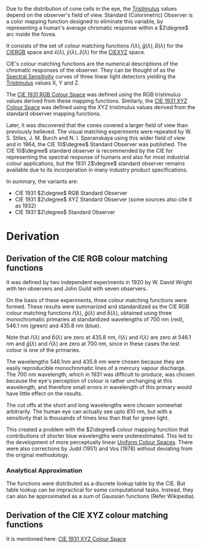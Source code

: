 Due to the distribution of cone cells in the eye, the [Tristimulus](Tristimulus.md) values depend on the observer's field of view. Standard (Colorimetric) Observer is a color mapping function designed to eliminate this variable, by representing a human's average chromatic response within a $2\degree$ arc inside the fovea.

It consists of the set of colour matching functions $\bar{r}(\lambda),\bar{g}(\lambda),\bar{b}(\lambda)$ for the [CIERGB](Colour%20Spaces/CIE%201931%20RGB%20Colour%20Space.md) space and $\bar{x}(\lambda),\bar{y}(\lambda),\bar{z}(\lambda)$ for the [CIEXYZ](Colour%20Spaces/CIE%201931%20XYZ%20Colour%20Space.md) space.

CIE's colour matching functions are the numerical descriptions of the chromatic responses of the observer. They can be thought of as the [Spectral Sensitivity](../Physical%20Aspects%20of%20Colours/Spectral%20Sensitivity.md) curves of three linear light detectors yielding the [Tristimulus](Tristimulus.md) values X, Y and Z. 

The [CIE 1931 RGB Colour Space](Colour%20Spaces/CIE%201931%20RGB%20Colour%20Space.md) was defined using the RGB tristimulus values derived from these mapping functions. Similarly, the [CIE 1931 XYZ Colour Space](Colour%20Spaces/CIE%201931%20XYZ%20Colour%20Space.md) was defined using the XYZ tristimulus values derived from the standard observer mapping functions.

Later, it was discovered that the cones covered a larger field of view than previously believed. The visual matching experiments were repeated by W. S. Stiles, J. M. Burch and N. I. Speranskaya using this wider field of view and in 1964, the CIE 10$\degree$ Standard Observer was published. The CIE 10$\degree$ standard observer is recommended by the CIE for representing the spectral response of humans and also for most industrial colour applications, but the 1931 2$\degree$ standard observer remains available due to its incorporation in many industry product specifications.

In summary, the variants are:
- CIE 1931 $2\degree$ RGB Standard Observer
- CIE 1931 $2\degree$ XYZ Standard Observer (some sources also cite it as 1932)
- CIE 1931 $2\degree$ Standard Observer

# Derivation
## Derivation of the CIE RGB colour matching functions
It was defined by two independent experiments in 1920 by W. David Wright with ten observers and John Guild with seven observers.

On the basis of these experiments, three colour matching functions were formed. These results were summarized and standardized as the CIE RGB colour matching functions $\bar{r}(\lambda)$, $\bar{g}(\lambda)$ and $\bar{b}(\lambda)$, obtained using three monochromatic primaries at standardized wavelengths of 700 nm (red), 546.1 nm (green) and 435.8 nm (blue).

Note that $\bar{r}(\lambda)$ and $\bar{b}(\lambda)$ are zero at 435.8 nm, $\bar{r}(\lambda)$ and $\bar{r}(\lambda)$ are zero at 546.1 nm and $\bar{g}(\lambda)$ and $\bar{r}(\lambda)$ are zero at 700 nm, since in these cases the test colour is one of the primaries.

The wavelengths 546.1nm and 435.8 nm were chosen because they are easily reproducible monochromatic lines of a mercury vapour discharge. The 700 nm wavelength, which in 1931 was difficult to produce, was chosen because the eye's perception of colour is rather unchanging at this wavelength, and therefore small errors in wavelength of this primary would have little effect on the results.

The cut offs at the short and long wavelengths were chosen somewhat arbitrarily. The human eye can actually see upto 810 nm, but with a sensitivity that is thousands of times less than that for green light.

This created a problem with the $2\degree$ colour mapping function that contributions of shorter blue wavelengths were underestimated. This led to the development of more perceptually linear [Uniform Colour Spaces](Colour%20Spaces/Uniform%20Colour%20Spaces.md). There were also corrections by Judd (1951) and Vos (1978) without deviating from the original methodology.

### Analytical Approximation
The functions were distributed as a discrete lookup table by the CIE. But table lookup can be impractical for some computational tasks. Instead, they can also be approximated as a sum of Gaussian functions (Refer Wikipedia).

## Derivation of the CIE XYZ colour matching functions
It is mentioned here: [CIE 1931 XYZ Colour Space](Colour%20Spaces/CIE%201931%20XYZ%20Colour%20Space.md)